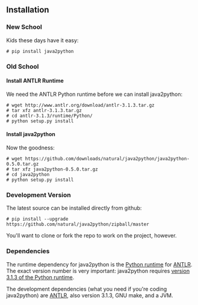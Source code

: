 ## Installation

### New School

Kids these days have it easy:

    # pip install java2python

### Old School

#### Install ANTLR Runtime

We need the ANTLR Python runtime before we can install java2python:

    # wget http://www.antlr.org/download/antlr-3.1.3.tar.gz
    # tar xfz antlr-3.1.3.tar.gz
    # cd antlr-3.1.3/runtime/Python/
    # python setup.py install

#### Install java2python

Now the goodness:

    # wget https://github.com/downloads/natural/java2python/java2python-0.5.0.tar.gz
    # tar xfz java2python-0.5.0.tar.gz
    # cd java2python
    # python setup.py install

### Development Version

The latest source can be installed directly from github:

    # pip install --upgrade https://github.com/natural/java2python/zipball/master

You'll want to clone or fork the repo to work on the project, however.


### Dependencies

The runtime dependency for java2python is the [Python runtime][] for [ANTLR][].
The exact version number is very important: java2python requires
[version 3.1.3 of the Python runtime][].

The development dependencies (what you need if you're coding java2python) are
[ANTLR][], also version 3.1.3, GNU make, and a JVM.


[version 3.1.3 of the Python runtime]: http://www.antlr.org/download/antlr-3.1.3.tar.gz
[Python runtime]: http://www.antlr.org/wiki/display/ANTLR3/Python+runtime
[ANTLR]: http://www.antlr.org

